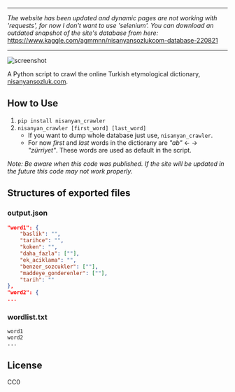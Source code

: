 -------

_The website has been updated and dynamic pages are not working with 'requests', for now I don't want to use 'selenium'. You can download an outdated snapshot of the site's database from here:_
https://www.kaggle.com/agmmnn/nisanyansozlukcom-database-220821 

-----------

![screenshot](https://raw.githubusercontent.com/agmmnn/nisanyan_crawler/master/ss.png)

A Python script to crawl the online Turkish etymological dictionary, [nisanyansozluk.com](https://www.nisanyansozluk.com/).

## How to Use

1. `pip install nisanyan_crawler`
2. `nisanyan_crawler [first_word] [last_word]`
    - If you want to dump whole database just use, `nisanyan_crawler`.
    - For now _first_ and _last_ words in the dictiorany are _"ab"_ <- -> _"zürriyet"_. These words are used as default in the script.

_Note: Be aware when this code was published. If the site will be updated in the future this code may not work properly._

## Structures of exported files

### output.json

```json
"word1": {
    "baslik": "",
    "tarihce": "",
    "koken": "",
    "daha_fazla": [""],
    "ek_aciklama": "",
    "benzer_sozcukler": [""],
    "maddeye_gonderenler": [""],
    "tarih": ""
},
"word2": {
...
```

### wordlist.txt

```
word1
word2
...
```

## License

CC0
